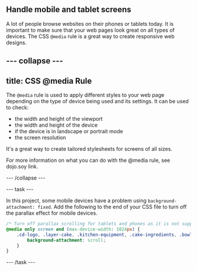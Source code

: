 ## Handle mobile and tablet screens

A lot of people browse websites on their phones or tablets today. It is important to make sure that your web pages look great on all types of devices. The CSS ```@media``` rule is a great way to create responsive web designs.

--- collapse ---
---
title: CSS @media Rule
---

The ```@media``` rule is used to apply different styles to your web page depending on the type of device being used and its settings. It can be used to check:
+ the width and height of the viewport
+ the width and height of the device
+ if the device is in landscape or portrait mode
+ the screen resolution

It's a great way to create tailored stylesheets for screens of all sizes.

For more information on what you can do with the @media rule, see dojo.soy link.

--- /collapse ---

--- task ---

In this project, some mobile devices have a problem using ```background-attachment: fixed```. Add the following to the end of your CSS file to turn off the parallax effect for mobile devices.

```css
/* Turn off parallax scrolling for tablets and phones as it is not supported */
@media only screen and (max-device-width: 1024px) {
    .cd-logo, .layer-cake, .kitchen-equipment, .cake-ingredients, .bowl-of-cakemix, .cake-in-oven, .decorated-cake {
        background-attachment: scroll;
    }
}
```

--- /task ---